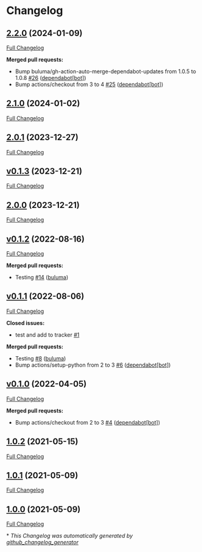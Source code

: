 # Changelog

## [2.2.0](https://github.com/buluma/ansible-role-kibana/tree/2.2.0) (2024-01-09)

[Full Changelog](https://github.com/buluma/ansible-role-kibana/compare/2.1.0...2.2.0)

**Merged pull requests:**

- Bump buluma/gh-action-auto-merge-dependabot-updates from 1.0.5 to 1.0.8 [\#26](https://github.com/buluma/ansible-role-kibana/pull/26) ([dependabot[bot]](https://github.com/apps/dependabot))
- Bump actions/checkout from 3 to 4 [\#25](https://github.com/buluma/ansible-role-kibana/pull/25) ([dependabot[bot]](https://github.com/apps/dependabot))

## [2.1.0](https://github.com/buluma/ansible-role-kibana/tree/2.1.0) (2024-01-02)

[Full Changelog](https://github.com/buluma/ansible-role-kibana/compare/2.0.1...2.1.0)

## [2.0.1](https://github.com/buluma/ansible-role-kibana/tree/2.0.1) (2023-12-27)

[Full Changelog](https://github.com/buluma/ansible-role-kibana/compare/v0.1.3...2.0.1)

## [v0.1.3](https://github.com/buluma/ansible-role-kibana/tree/v0.1.3) (2023-12-21)

[Full Changelog](https://github.com/buluma/ansible-role-kibana/compare/2.0.0...v0.1.3)

## [2.0.0](https://github.com/buluma/ansible-role-kibana/tree/2.0.0) (2023-12-21)

[Full Changelog](https://github.com/buluma/ansible-role-kibana/compare/v0.1.2...2.0.0)

## [v0.1.2](https://github.com/buluma/ansible-role-kibana/tree/v0.1.2) (2022-08-16)

[Full Changelog](https://github.com/buluma/ansible-role-kibana/compare/v0.1.1...v0.1.2)

**Merged pull requests:**

- Testing [\#14](https://github.com/buluma/ansible-role-kibana/pull/14) ([buluma](https://github.com/buluma))

## [v0.1.1](https://github.com/buluma/ansible-role-kibana/tree/v0.1.1) (2022-08-06)

[Full Changelog](https://github.com/buluma/ansible-role-kibana/compare/v0.1.0...v0.1.1)

**Closed issues:**

- test and add to tracker [\#1](https://github.com/buluma/ansible-role-kibana/issues/1)

**Merged pull requests:**

- Testing [\#8](https://github.com/buluma/ansible-role-kibana/pull/8) ([buluma](https://github.com/buluma))
- Bump actions/setup-python from 2 to 3 [\#6](https://github.com/buluma/ansible-role-kibana/pull/6) ([dependabot[bot]](https://github.com/apps/dependabot))

## [v0.1.0](https://github.com/buluma/ansible-role-kibana/tree/v0.1.0) (2022-04-05)

[Full Changelog](https://github.com/buluma/ansible-role-kibana/compare/1.0.2...v0.1.0)

**Merged pull requests:**

- Bump actions/checkout from 2 to 3 [\#4](https://github.com/buluma/ansible-role-kibana/pull/4) ([dependabot[bot]](https://github.com/apps/dependabot))

## [1.0.2](https://github.com/buluma/ansible-role-kibana/tree/1.0.2) (2021-05-15)

[Full Changelog](https://github.com/buluma/ansible-role-kibana/compare/1.0.1...1.0.2)

## [1.0.1](https://github.com/buluma/ansible-role-kibana/tree/1.0.1) (2021-05-09)

[Full Changelog](https://github.com/buluma/ansible-role-kibana/compare/1.0.0...1.0.1)

## [1.0.0](https://github.com/buluma/ansible-role-kibana/tree/1.0.0) (2021-05-09)

[Full Changelog](https://github.com/buluma/ansible-role-kibana/compare/973e5118e34dde77f9089323739fd5a3ba38822f...1.0.0)



\* *This Changelog was automatically generated by [github_changelog_generator](https://github.com/github-changelog-generator/github-changelog-generator)*
